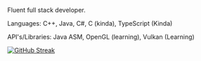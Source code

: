 Fluent full stack developer.

Languages: C++, Java, C#, C (kinda), TypeScript (Kinda)

API's/Libraries: Java ASM, OpenGL (learning), Vulkan (Learning)

[![GitHub Streak](https://streak-stats.demolab.com/?user=L33TC0D3H4CK3R)](https://git.io/streak-stats)
